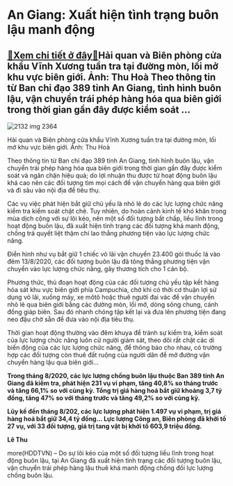 An Giang: Xuất hiện tình trạng buôn lậu manh động
=================================================

[:gift:Xem chi tiết ở đây:gift:](https://hddtvn.com/an-giang-xuat-hien-tinh-trang-buon-lau-manh-dong/)Hải quan và Biên phòng cửa khẩu Vĩnh Xương tuần tra tại đường mòn, lối mở khu vực biên giới. Ảnh: Thu Hoà Theo thông tin từ Ban chỉ đạo 389 tỉnh An Giang, tình hình buôn lậu, vận chuyển trái phép hàng hóa qua biên giới trong thời gian gần đây được kiểm soát …
-------------------------------------------------------------------------------------------------------------------------------------------------------------------------------------------------------------------------------------------------------------------





![2132 img 2364](https://hddtvn.com/wp-content/uploads/2021/01/2132_IMG-2364.jpg "undefined")


Hải quan và Biên phòng cửa khẩu Vĩnh Xương tuần tra tại đường mòn, lối mở khu vực biên giới. Ảnh: Thu Hoà



Theo thông tin từ Ban chỉ đạo 389 tỉnh An Giang, tình hình buôn lậu, vận chuyển trái phép hàng hóa qua biên giới trong thời gian gần đây được kiểm soát và ngăn chặn hiệu quả; do lợi nhuận thu được từ hoạt động buôn lậu khá cao nên các đối tượng tìm mọi cách để vận chuyển hàng qua biên giới và đi sâu vào nội địa để tiêu thụ.


Các vụ việc phát hiện bắt giữ chủ yếu là nhỏ lẻ do các lực lượng chức năng kiểm tra kiểm soát chặt chẽ. Tuy nhiên, do hoàn cảnh kinh tế khó khăn trong mùa dịch cộng với sự lôi kéo, nên một số đối tượng bất chấp, liều lĩnh trong hoạt động buôn lậu, đã xuất hiện tình trạng các đối tượng khá manh động, chống trả quyết liệt thậm chí lao thẳng phương tiện vào lực lượng chức năng.


Điển hình như vụ bắt giữ 1 chiếc vỏ lãi vận chuyển 23.400 gói thuốc lá vào đêm 13/8/2020, các đối tượng buôn lậu đã tông thẳng phương tiện vận chuyển vào lực lượng chức năng, gây thương tích cho 1 cán bộ.


Phương thức, thủ đoạn hoạt động của các đối tượng chủ yếu tập kết hàng hóa sát khu vực biên giới phía Campuchia, chờ khi có thời cơ thuận lợi sử dụng vỏ lãi, xuồng máy, xe môtô hoặc thuê người đai vác để vận chuyển nhỏ lẻ qua biên giới bằng các đường mòn, lối mở, dòng sông chung, cánh đồng giáp biên. Sau đó nhanh chóng tập kết lại và đưa lên phương tiện đang neo đậu chờ sẵn để đưa vào nội địa tiêu thụ.


Thời gian hoạt động thường vào đêm khuya để tránh sự kiểm tra, kiểm soát của lực lượng chức năng luôn cử người giám sát, theo dõi rất chặt các di biến động của các lực lượng chức năng, để thông báo cho nhau, có trường hợp các đối tượng còn thuê đất ruộng của người dân để mở đường vận chuyển hàng lậu qua biên giới…






**Trong tháng 8/2020, các lực lượng chống buôn lậu thuộc Ban 389 tỉnh An Giang đã kiểm tra, phát hiện 231 vụ vi phạm, tăng 40,8% so tháng trước và tăng 66,1% so với cùng kỳ. Tổng trị giá hàng hoá bắt giữ khoảng 3,7 tỷ đồng, tăng 47% so với tháng trước và tăng 49,2% so với cùng kỳ.**


**Lũy kế đến tháng 8/202, các lực lượng phát hiện 1.497 vụ vi phạm, trị giá hàng hoá bắt giữ 34,4 tỷ đồng… Lực lượng Công an, Biên phòng đã khởi tố 27 vụ, với 33 đối tượng, giá trị tang vật bị khởi tố 603,9 triệu đồng.**







**Lê Thu**



more(HDDTVN) – Do sự lôi kéo của một số đối tượng liều lĩnh trong hoạt động buôn lậu, tại An Giang đã xuất hiện tình trạng các đối tượng buôn lậu, vận chuyển trái phép hàng lậu thuê khá manh động chống đối lực lượng chống buôn lậu.

